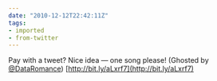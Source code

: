 ```yaml
---
date: "2010-12-12T22:42:11Z"
tags:
- imported
- from-twitter
---
```

Pay with a tweet? Nice idea — one song please\! \(Ghosted by [@DataRomance](https://twitter.com/DataRomance)\) [http://bit.ly/aLxrf7](http://bit.ly/aLxrf7)

